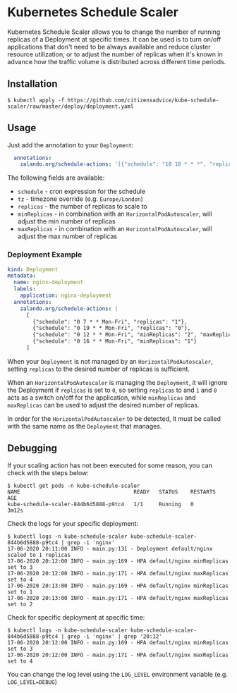 ﻿# Kubernetes Schedule Scaler

Kubernetes Schedule Scaler allows you to change the number of running replicas
of a Deployment at specific times. It can be used is to turn on/off
applications that don't need to be always available and reduce cluster resource
utilization, or to adjust the number of replicas when it's known in advance how
the traffic volume is distributed across different time periods.

## Installation

```
$ kubectl apply -f https://github.com/citizensadvice/kube-schedule-scaler/raw/master/deploy/deployment.yaml
```

## Usage

Just add the annotation to your `Deployment`:

```yaml
  annotations:
    zalando.org/schedule-actions: '[{"schedule": "10 18 * * *", "replicas": "3"}]'
```

The following fields are available:

- `schedule` - cron expression for the schedule
- `tz` - timezone override (e.g. `Europe/London`)
- `replicas` - the number of replicas to scale to
- `minReplicas` - in combination with an `HorizontalPodAutoscaler`, will adjust the min number of replicas
- `maxReplicas` - in combination with an `HorizontalPodAutoscaler`, will adjust the max number of replicas

### Deployment Example

```yaml
kind: Deployment
metadata:
  name: nginx-deployment
  labels:
    application: nginx-deployment
  annotations:
    zalando.org/schedule-actions: |
      [
        {"schedule": "0 7 * * Mon-Fri", "replicas": "1"},
        {"schedule": "0 19 * * Mon-Fri", "replicas": "0"},
        {"schedule": "0 12 * * Mon-Fri", "minReplicas": "2", "maxReplicas": "3"},
        {"schedule": "0 16 * * Mon-Fri", "minReplicas": "1"}
      ]
```

When your `Deployment` is not managed by an `HorizontalPodAutoscaler`, setting `replicas` to the desired number of replicas is sufficient.

When an `HorizontalPodAutoscaler` is managing the `Deployment`, it will ignore the Deployment if `replicas` is set to `0`, so setting `replicas` to and `1` and `0` acts as a switch on/off for the application, while `minReplicas` and `maxReplicas` can be used to adjust the desired number of replicas.

In order for the `HorizontalPodAutoscaler` to be detected, it must be called with the same name as the `Deployment` that manages.

## Debugging

If your scaling action has not been executed for some reason, you can check with the steps below:

```
$ kubectl get pods -n kube-schedule-scaler
NAME                                    READY   STATUS    RESTARTS   AGE
kube-schedule-scaler-844b6d5888-p9tc4   1/1     Running   0          3m12s
```

Check the logs for your specific deployment:
```
$ kubectl logs -n kube-schedule-scaler kube-schedule-scaler-844b6d5888-p9tc4 | grep -i 'nginx'
17-06-2020 20:11:00 INFO - main.py:131 - Deployment default/nginx scaled to 1 replicas
17-06-2020 20:12:00 INFO - main.py:169 - HPA default/nginx minReplicas set to 3
17-06-2020 20:12:00 INFO - main.py:171 - HPA default/nginx maxReplicas set to 4
17-06-2020 20:13:00 INFO - main.py:169 - HPA default/nginx minReplicas set to 1
17-06-2020 20:13:00 INFO - main.py:171 - HPA default/nginx maxReplicas set to 2
```

Check for specific deployment at specific time:

```
$ kubectl logs -n kube-schedule-scaler kube-schedule-scaler-844b6d5888-p9tc4 | grep -i 'nginx' | grep '20:12'
17-06-2020 20:12:00 INFO - main.py:169 - HPA default/nginx minReplicas set to 3
17-06-2020 20:12:00 INFO - main.py:171 - HPA default/nginx maxReplicas set to 4
```

You can change the log level using the `LOG_LEVEL` environment variable (e.g. `LOG_LEVEL=DEBUG`)
